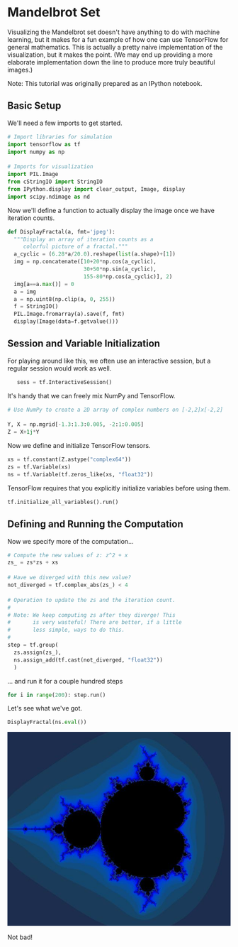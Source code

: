 # Mandelbrot Set <a class="md-anchor" id="AUTOGENERATED-mandelbrot-set"></a>

Visualizing the Mandelbrot set doesn't have anything to do with machine
learning, but it makes for a fun example of how one can use TensorFlow for
general mathematics.  This is actually a pretty naive implementation of the
visualization, but it makes the point.  (We may end up providing a more
elaborate implementation down the line to produce more truly beautiful images.)

Note: This tutorial was originally prepared as an IPython notebook.

## Basic Setup <a class="md-anchor" id="AUTOGENERATED-basic-setup"></a>

We'll need a few imports to get started.

```python
# Import libraries for simulation
import tensorflow as tf
import numpy as np

# Imports for visualization
import PIL.Image
from cStringIO import StringIO
from IPython.display import clear_output, Image, display
import scipy.ndimage as nd
```

Now we'll define a function to actually display the image once we have
iteration counts.

```python
def DisplayFractal(a, fmt='jpeg'):
  """Display an array of iteration counts as a
     colorful picture of a fractal."""
  a_cyclic = (6.28*a/20.0).reshape(list(a.shape)+[1])
  img = np.concatenate([10+20*np.cos(a_cyclic),
                        30+50*np.sin(a_cyclic),
                        155-80*np.cos(a_cyclic)], 2)
  img[a==a.max()] = 0
  a = img
  a = np.uint8(np.clip(a, 0, 255))
  f = StringIO()
  PIL.Image.fromarray(a).save(f, fmt)
  display(Image(data=f.getvalue()))
```

## Session and Variable Initialization <a class="md-anchor" id="AUTOGENERATED-session-and-variable-initialization"></a>

For playing around like this, we often use an interactive session, but a regular
session would work as well.

```python
   sess = tf.InteractiveSession()
```

It's handy that we can freely mix NumPy and TensorFlow.

```python
# Use NumPy to create a 2D array of complex numbers on [-2,2]x[-2,2]

Y, X = np.mgrid[-1.3:1.3:0.005, -2:1:0.005]
Z = X+1j*Y
```

Now we define and initialize TensorFlow tensors.

```python
xs = tf.constant(Z.astype("complex64"))
zs = tf.Variable(xs)
ns = tf.Variable(tf.zeros_like(xs, "float32"))
```

TensorFlow requires that you explicitly initialize variables before using them.

```python
tf.initialize_all_variables().run()
```

## Defining and Running the Computation <a class="md-anchor" id="AUTOGENERATED-defining-and-running-the-computation"></a>

Now we specify more of the computation...

```python
# Compute the new values of z: z^2 + x
zs_ = zs*zs + xs

# Have we diverged with this new value?
not_diverged = tf.complex_abs(zs_) < 4

# Operation to update the zs and the iteration count.
#
# Note: We keep computing zs after they diverge! This
#       is very wasteful! There are better, if a little
#       less simple, ways to do this.
#
step = tf.group(
  zs.assign(zs_),
  ns.assign_add(tf.cast(not_diverged, "float32"))
  )
```

... and run it for a couple hundred steps

```python
for i in range(200): step.run()
```

Let's see what we've got.

```python
DisplayFractal(ns.eval())
```

![jpeg](mandelbrot_output.jpg)

Not bad!


